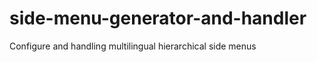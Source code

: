 side-menu-generator-and-handler
===============================

Configure and handling multilingual hierarchical side menus
